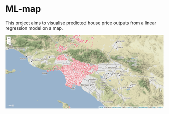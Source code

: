 # ML-map

This project aims to visualise predicted house price outputs from a linear regression model on a map.

![alt text](https://github.com/jamespatten719/ML-map/blob/master/rmdisplay.jpg)

